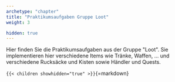 ```yaml
---
archetype: "chapter"
title: "Praktikumsaufgaben Gruppe Loot"
weight: 3

hidden: true
---
```



Hier finden Sie die Praktikumsaufgaben aus der Gruppe "Loot". Sie implementieren hier
verschiedene Items wie Tränke, Waffen, ... und verschiedene Rucksäcke und Kisten sowie
Händler und Quests.


`{{< children showhidden="true" >}}`{=markdown}

